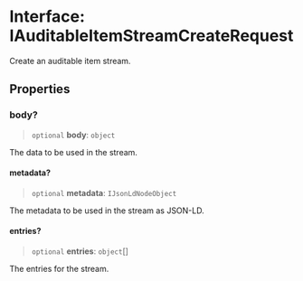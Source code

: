 # Interface: IAuditableItemStreamCreateRequest

Create an auditable item stream.

## Properties

### body?

> `optional` **body**: `object`

The data to be used in the stream.

#### metadata?

> `optional` **metadata**: `IJsonLdNodeObject`

The metadata to be used in the stream as JSON-LD.

#### entries?

> `optional` **entries**: `object`[]

The entries for the stream.
